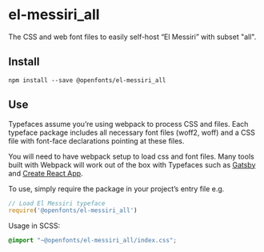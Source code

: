
# el-messiri_all

The CSS and web font files to easily self-host “El Messiri” with subset "all".

## Install

`npm install --save @openfonts/el-messiri_all`

## Use

Typefaces assume you’re using webpack to process CSS and files. Each typeface
package includes all necessary font files (woff2, woff) and a CSS file with
font-face declarations pointing at these files.

You will need to have webpack setup to load css and font files. Many tools built
with Webpack will work out of the box with Typefaces such as [Gatsby](https://github.com/gatsbyjs/gatsby)
and [Create React App](https://github.com/facebookincubator/create-react-app).

To use, simply require the package in your project’s entry file e.g.

```javascript
// Load El Messiri typeface
require('@openfonts/el-messiri_all')
```

Usage in SCSS:
```scss
@import "~@openfonts/el-messiri_all/index.css";
```
